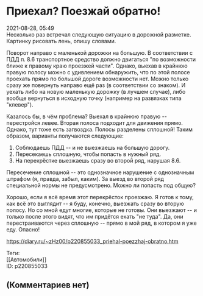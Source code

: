 Приехал? Поезжай обратно!
=========================

  
2021-08-28, 05:49  
 Несколько раз встречал следующую ситуацию в дорожной разметке. Картинку рисовать лень, опишу словами.   
   
 Поворот направо с маленькой дорожки на большую. В соответствии с ПДД п. 8.6 транспортное средство должно двигаться "по возможности ближе к правому краю проезжей части". Однако, выехав в крайнюю правую полосу можно с удивлением обнаружить, что по этой полосе проехать прямо по большой дороге возможности нет. Можно только сразу же повернуть направо ещё раз (в соответствии со знаком). И уехать либо на новую маленькую дорожку (в лучшем случае), либо вообще вернуться в исходную точку (например на развязках типа "клевер").   
   
 Казалось бы, в чём проблема? Выехал в крайнюю правую -- перестройся левее. Вторая полоса подходит для движения прямо. Однако, тут тоже есть загвоздка. Полосы разделены сплошной! Таким образом, варианты получаются следующие:   
   
 1. Соблюдаешь ПДД -- и не выезжаешь на большую дорогу.   
 2. Пересекаешь сплошную, чтобы попасть в нужный ряд.   
 3. На перекрёстке выезжаешь сразу во второй ряд, нарушая 8.6.   
   
 Пересечение сплошной -- это однозначное нарушение с однозначным штрафом (я, правда, забыл, каким). За выезд во второй ряд специальной нормы не предусмотрено. Можно ли попасть под общую?   
   
 Хорошо, если я всё время этот перекрёсток проезжаю. Я готов к тому, как всё это выглядит -- я буду, конечно, выезжать сразу во вторую полосу. Но со мной едут многие, которые не готовы. Они выезжают -- и только после этого видят, что им придётся ехать "не туда". Да, они перестраиваются через сплошную -- прямо в мой ряд, в котором я уже еду. Опасно!   
  
<https://diary.ru/~zHz00/p220855033_priehal-poezzhaj-obratno.htm>  
  
Теги:  
[[Автомобили]]  
ID: p220855033  


(Комментариев нет)
------------------